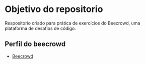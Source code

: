 # Objetivo do repositorio

Respositorio criado para prática de exercícios do Beecrowd, uma plataforma de desafios de código.

## Perfil do beecrowd
- [Beecrowd](https://www.beecrowd.com.br/judge/pt/profile/650995)